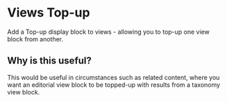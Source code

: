 # Views Top-up #

Add a Top-up display block to views - allowing you to top-up one view block from another.

## Why is this useful? ##

This would be useful in circumstances such as related content, where you want an editorial view block to be topped-up with results from a taxonomy view block.
